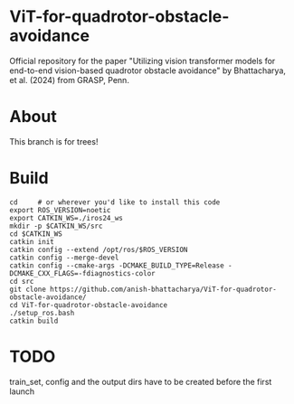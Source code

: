 # ViT-for-quadrotor-obstacle-avoidance
Official repository for the paper "Utilizing vision transformer models for end-to-end vision-based quadrotor obstacle avoidance"  by Bhattacharya, et al. (2024) from GRASP, Penn.

# About
This branch is for trees!

# Build 
```
cd     # or wherever you'd like to install this code
export ROS_VERSION=noetic
export CATKIN_WS=./iros24_ws
mkdir -p $CATKIN_WS/src
cd $CATKIN_WS
catkin init
catkin config --extend /opt/ros/$ROS_VERSION
catkin config --merge-devel
catkin config --cmake-args -DCMAKE_BUILD_TYPE=Release -DCMAKE_CXX_FLAGS=-fdiagnostics-color
cd src
git clone https://github.com/anish-bhattacharya/ViT-for-quadrotor-obstacle-avoidance/
cd ViT-for-quadrotor-obstacle-avoidance
./setup_ros.bash
catkin build
```

# TODO
train_set, config and the output dirs have to be created before the first launch